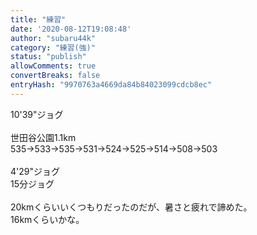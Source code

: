 ```yaml
---
title: "練習"
date: '2020-08-12T19:08:48'
author: "subaru44k"
category: "練習(強)"
status: "publish"
allowComments: true
convertBreaks: false
entryHash: "9970763a4669da84b84023099cdcb8ec"
---
```

10'39"ジョグ<br>
<br>
世田谷公園1.1km<br>
535→533→535→531→524→525→514→508→503<br>
<br>
4'29"ジョグ<br>
15分ジョグ<br>
<br>
20kmくらいいくつもりだったのだが、暑さと疲れで諦めた。<br>
16kmくらいかな。
